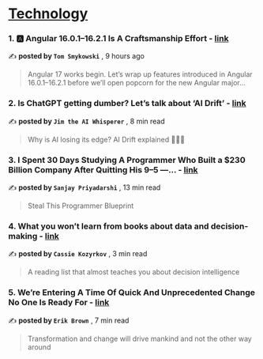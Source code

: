 
<h1><a href=https://medium.com/tag/technology/recommended target="_blank" rel="noopener noreferrer">Technology</a></h1>
<h3>1. 🅰️ Angular 16.0.1–16.2.1 Is A Craftsmanship Effort - <a href=https://medium.com/@tomaszs2/️-angular-16-0-1-16-2-1-is-a-craftsmanship-effort-337cf1435567?source=tag_recommended_feed---------0-84----------technology----------93229f5f_3482_4d6c_8a5f_6b8fbcd25c3a------- target="_blank" rel="noopener noreferrer">link</a></h3>

✍️ **posted by `Tom Smykowski`** <date> , 9 hours ago</date>

<blockquote>Angular 17 works begin. Let’s wrap up features introduced in Angular 16.0.1–16.2.1 before we’ll open popcorn for the new Angular major…</blockquote>

<h3>2. Is ChatGPT getting dumber? Let’s talk about ‘AI Drift’ - <a href=https://medium.com/the-generator/is-chatgpt-getting-dumber-lets-talk-about-ai-drift-58f0fc5ebad2?source=tag_recommended_feed---------1-107----------technology----------93229f5f_3482_4d6c_8a5f_6b8fbcd25c3a------- target="_blank" rel="noopener noreferrer">link</a></h3>

✍️ **posted by `Jim the AI Whisperer`** <date> , 8 min read</date>

<blockquote>Why is AI losing its edge? AI Drift explained 🚗💨🤖</blockquote>

<h3>3. I Spent 30 Days Studying A Programmer Who Built a $230 Billion Company After Quitting His 9–5 —… - <a href=https://medium.com/gitconnected/i-spent-30-days-studying-a-programmer-who-built-a-230-billion-company-after-quitting-his-9-5-8ff4ebbe0346?source=tag_recommended_feed---------2-85----------technology----------93229f5f_3482_4d6c_8a5f_6b8fbcd25c3a------- target="_blank" rel="noopener noreferrer">link</a></h3>

✍️ **posted by `Sanjay Priyadarshi`** <date> , 13 min read</date>

<blockquote>Steal This Programmer Blueprint</blockquote>

<h3>4. What you won’t learn from books about data and decision-making - <a href=https://medium.com/@kozyrkov/what-you-wont-learn-from-books-about-data-and-decision-making-48956e12bc75?source=tag_recommended_feed---------3-84----------technology----------93229f5f_3482_4d6c_8a5f_6b8fbcd25c3a------- target="_blank" rel="noopener noreferrer">link</a></h3>

✍️ **posted by `Cassie Kozyrkov`** <date> , 3 min read</date>

<blockquote>A reading list that almost teaches you about decision intelligence</blockquote>

<h3>5. We’re Entering A Time Of Quick And Unprecedented Change No One Is Ready For - <a href=https://medium.com/lessons-from-history/were-entering-a-time-of-quick-and-unprecedented-change-no-one-is-ready-for-16cd58b22975?source=tag_recommended_feed---------4-107----------technology----------93229f5f_3482_4d6c_8a5f_6b8fbcd25c3a------- target="_blank" rel="noopener noreferrer">link</a></h3>

✍️ **posted by `Erik Brown`** <date> , 7 min read</date>

<blockquote>Transformation and change will drive mankind and not the other way around</blockquote>

